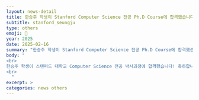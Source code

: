 ```yaml
---
layout: news-detail
title: 한승주 학생이 Stanford Computer Science 전공 Ph.D Course에 합격했습니다!
subtitle: stanford_seungju
type: others
emoji: 🥳
year: 2025
date: 2025-02-16
summary: "한승주 학생이 Stanford Computer Science 전공 Ph.D Course에 합격했습니다!"
body: "
<br>
한승주 학생이 스탠퍼드 대학교 Computer Science 전공 박사과정에 합격했습니다! 축하합니다 🥳🥳
<br>
  "
excerpt: >
categories: news others
---
```

